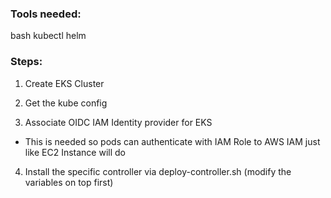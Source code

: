 ### Tools needed:
bash
kubectl
helm

### Steps:

1. Create EKS Cluster

2. Get the kube config

3. Associate OIDC IAM Identity provider for EKS
- This is needed so pods can authenticate with IAM Role to AWS IAM just like EC2 Instance will do

4. Install the specific controller via deploy-controller.sh (modify the variables on top first)
